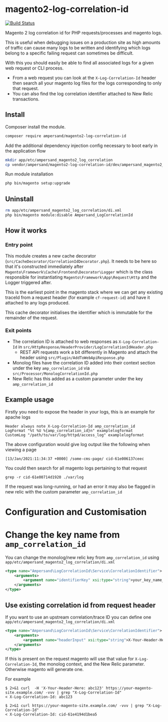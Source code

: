 # magento2-log-correlation-id

[![Build Status](https://app.travis-ci.com/AmpersandHQ/magento2-log-correlation-id.svg?token=4DzjEueYNQwZuk3ywXjG&branch=main)](https://app.travis-ci.com/AmpersandHQ/magento2-log-correlation-id)

Magento 2 log correlation id for PHP requests/processes and magento logs.

This is useful when debugging issues on a production site as high amounts of traffic can cause many logs to be written and identifying which logs belong to a specific failing request can sometimes be difficult.

With this you should easily be able to find all associated logs for a given web request or CLI process.
- From a web request you can look at the `X-Log-Correlation-Id` header then search all your magento log files for the logs corresponding to only that request.
- You can also find the log correlation identifier attached to New Relic transactions.

## Install

Composer install the module.
```bash
composer require ampersand/magento2-log-correlation-id
```

Add the additional dependency injection config necessary to boot early in the application flow
```bash
mkdir app/etc/ampersand_magento2_log_correlation
cp vendor/ampersand/magento2-log-correlation-id/dev/ampersand_magento2_log_correlation/di.xml app/etc/ampersand_magento2_log_correlation/
```

Run module installation
```bash
php bin/magento setup:upgrade
```

## Uninstall

```bash
rm app/etc/ampersand_magento2_log_correlation/di.xml
php bin/magento module:disable Ampersand_LogCorrelationId
```

## How it works

###  Entry point

This module creates a new cache decorator (`src/CacheDecorator/CorrelationIdDecorator.php`). It needs to be here so that it's constructed immediately after `Magento\Framework\Cache\Frontend\Decorator\Logger` which is the class responsible for instantiating `Magento\Framework\App\Request\Http` and the Logger triggered after. 

This is the earliest point in the magento stack where we can get any existing traceId from a request header (for example `cf-request-id`) and have it attached to any logs produced.

This cache decorator initialises the identifier which is immutable for the remainder of the request.

### Exit points
- The correlation ID is attached to web responses as `X-Log-Correlation-Id` in `src/HttpResponse/HeaderProvider/LogCorrelationIdHeader.php`
    - REST API requests work a bit differently in Magento and attach the header using `src/Plugin/AddToWebApiResponse.php`
- Monolog files have the correlation ID added into their context section under the key `amp_correlation_id` via `src/Processor/MonologCorrelationId.php`
- New Relic has this added as a custom parameter under the key `amp_correlation_id`

## Example usage

Firstly you need to expose the header in your logs, this is an example for apache logs

```apacheconf
Header always note X-Log-Correlation-Id amp_correlation_id
LogFormat "%t %U %{amp_correlation_id}n" examplelogformat
CustomLog "/path/to/var/log/httpd/access_log" examplelogformat
```

The above configuration would give log output like the following when viewing a page

```shell
[13/Jan/2021:11:34:37 +0000] /some-cms-page/ cid-61e006137ceec
```

You could then search for all magento logs pertaining to that request 

```shell
grep -r cid-61e00714d1920 ./var/log
```

If the request was long-running, or had an error it may also be flagged in new relic with the custom parameter `amp_correlation_id`
 
# Configuration and Customisation

# Change the key name from `amp_correlation_id`

You can change the monolog/new relic key from `amp_correlation_id` using `app/etc/ampersand_magento2_log_correlation/di.xml`

```xml
<type name="Ampersand\LogCorrelationId\Service\CorrelationIdentifier">
    <arguments>
        <argument name="identifierKey" xsi:type="string">your_key_name_here</argument>
    </arguments>
</type>
```

## Use existing correlation id from request header

If you want to use an upstream correlation/trace ID you can define one `app/etc/ampersand_magento2_log_correlation/di.xml`

```xml
<type name="Ampersand\LogCorrelationId\Service\CorrelationIdentifier">
    <arguments>
        <argument name="headerInput" xsi:type="string">X-Your-Header-Here</argument>
    </arguments>
</type>
```

If this is present on the request magento will use that value for `X-Log-Correlation-Id`, the monolog context, and the New Relic parameter. Otherwise magento will generate one.

For example 
```shell
$ 2>&1 curl  -H 'X-Your-Header-Here: abc123' https://your-magento-site.example.com/ -vvv | grep "X-Log-Correlation-Id"
< X-Log-Correlation-Id: abc123
```

```shell
$ 2>&1 curl https://your-magento-site.example.com/ -vvv | grep "X-Log-Correlation-Id"
< X-Log-Correlation-Id: cid-61e4194d1bea5
```
